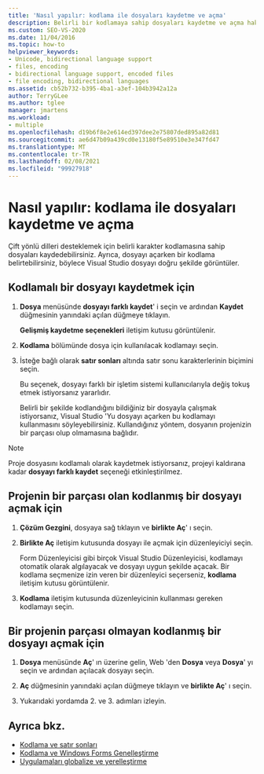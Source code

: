 ```yaml
---
title: 'Nasıl yapılır: kodlama ile dosyaları kaydetme ve açma'
description: Belirli bir kodlamaya sahip dosyaları kaydetme ve açma hakkında bilgi edinin. dosyayı açtığınızda, Visual Studio dosyayı doğru şekilde görüntüler.
ms.custom: SEO-VS-2020
ms.date: 11/04/2016
ms.topic: how-to
helpviewer_keywords:
- Unicode, bidirectional language support
- files, encoding
- bidirectional language support, encoded files
- file encoding, bidirectional languages
ms.assetid: cb52b732-b395-4ba1-a3ef-104b3942a12a
author: TerryGLee
ms.author: tglee
manager: jmartens
ms.workload:
- multiple
ms.openlocfilehash: d19b6f8e2e614ed397dee2e75807ded895a82d81
ms.sourcegitcommit: ae6d47b09a439cd0e13180f5e89510e3e347fd47
ms.translationtype: MT
ms.contentlocale: tr-TR
ms.lasthandoff: 02/08/2021
ms.locfileid: "99927918"
---
```

# <a name="how-to-save-and-open-files-with-encoding"></a>Nasıl yapılır: kodlama ile dosyaları kaydetme ve açma

Çift yönlü dilleri desteklemek için belirli karakter kodlamasına sahip dosyaları kaydedebilirsiniz. Ayrıca, dosyayı açarken bir kodlama belirtebilirsiniz, böylece Visual Studio dosyayı doğru şekilde görüntüler.

## <a name="to-save-a-file-with-encoding"></a>Kodlamalı bir dosyayı kaydetmek için

1. **Dosya** menüsünde **dosyayı farklı kaydet**' i seçin ve ardından **Kaydet** düğmesinin yanındaki açılan düğmeye tıklayın.

     **Gelişmiş kaydetme seçenekleri** iletişim kutusu görüntülenir.

2. **Kodlama** bölümünde dosya için kullanılacak kodlamayı seçin.

3. İsteğe bağlı olarak **satır sonları** altında satır sonu karakterlerinin biçimini seçin.

     Bu seçenek, dosyayı farklı bir işletim sistemi kullanıcılarıyla değiş tokuş etmek istiyorsanız yararlıdır.

     Belirli bir şekilde kodlandığını bildiğiniz bir dosyayla çalışmak istiyorsanız, Visual Studio 'Yu dosyayı açarken bu kodlamayı kullanmasını söyleyebilirsiniz. Kullandığınız yöntem, dosyanın projenizin bir parçası olup olmamasına bağlıdır.

> [!NOTE]
> Proje dosyasını kodlamalı olarak kaydetmek istiyorsanız, projeyi kaldırana kadar **dosyayı farklı kaydet** seçeneği etkinleştirilmez.

## <a name="to-open-an-encoded-file-that-is-part-of-a-project"></a>Projenin bir parçası olan kodlanmış bir dosyayı açmak için

1. **Çözüm Gezgini**, dosyaya sağ tıklayın ve **birlikte Aç**' ı seçin.

2. **Birlikte Aç** iletişim kutusunda dosyayı ile açmak için düzenleyiciyi seçin.

     Form Düzenleyicisi gibi birçok Visual Studio Düzenleyicisi, kodlamayı otomatik olarak algılayacak ve dosyayı uygun şekilde açacak. Bir kodlama seçmenize izin veren bir düzenleyici seçerseniz, **kodlama** iletişim kutusu görüntülenir.

3. **Kodlama** iletişim kutusunda düzenleyicinin kullanması gereken kodlamayı seçin.

## <a name="to-open-an-encoded-file-that-is-not-part-of-a-project"></a>Bir projenin parçası olmayan kodlanmış bir dosyayı açmak için

1. **Dosya** menüsünde **Aç**' ın üzerine gelin, Web 'den **Dosya** veya **Dosya**' yı seçin ve ardından açılacak dosyayı seçin.

2. **Aç** düğmesinin yanındaki açılan düğmeye tıklayın ve **birlikte Aç**' ı seçin.

3. Yukarıdaki yordamda 2. ve 3. adımları izleyin.

## <a name="see-also"></a>Ayrıca bkz.

- [Kodlama ve satır sonları](encodings-and-line-breaks.md)
- [Kodlama ve Windows Forms Genelleştirme](/dotnet/framework/winforms/advanced/encoding-and-windows-forms-globalization)
- [Uygulamaları globalize ve yerelleştirme](../ide/globalizing-and-localizing-applications.md)
